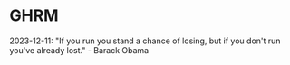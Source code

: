 # GHRM

2023-12-11: "If you run you stand a chance of losing, but if you don't run you've already lost." - Barack Obama